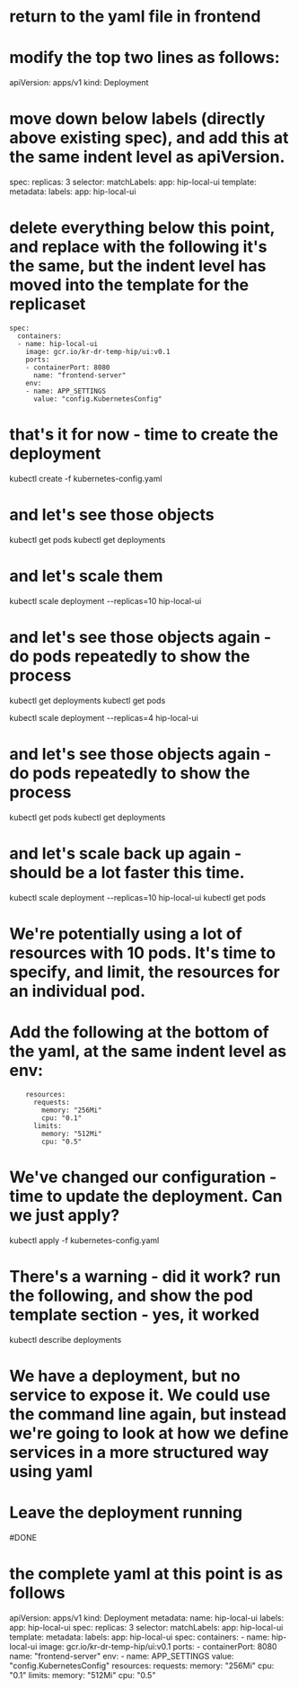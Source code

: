 # return to the yaml file in frontend

# modify the top two lines as follows:

apiVersion: apps/v1
kind: Deployment

# move down below labels (directly above existing spec), and add this at the same indent level as apiVersion. 

spec:
  replicas: 3
  selector:
    matchLabels:
      app: hip-local-ui
  template:
    metadata:
      labels:
        app: hip-local-ui

# delete everything below this point, and replace with the following it's the same, but the indent level has moved into the template for the replicaset

    spec:
      containers:
      - name: hip-local-ui
        image: gcr.io/kr-dr-temp-hip/ui:v0.1
        ports:
        - containerPort: 8080
          name: "frontend-server"
        env:
        - name: APP_SETTINGS
          value: "config.KubernetesConfig"

# that's it for now - time to create the deployment

kubectl create -f kubernetes-config.yaml

# and let's see those objects 

kubectl get pods
kubectl get deployments

# and let's scale them 

kubectl scale deployment --replicas=10 hip-local-ui 

# and let's see those objects again - do pods repeatedly to show the process

kubectl get deployments
kubectl get pods

kubectl scale deployment --replicas=4 hip-local-ui 

# and let's see those objects again - do pods repeatedly to show the process

kubectl get pods
kubectl get deployments

# and let's scale back up again - should be a lot faster this time.

kubectl scale deployment --replicas=10 hip-local-ui 
kubectl get pods

# We're potentially using a lot of resources with 10 pods. It's time to specify, and limit, the resources for an individual pod. 

# Add the following at the bottom of the yaml, at the same indent level as env:

        resources:
          requests:
            memory: "256Mi"
            cpu: "0.1"
          limits:
            memory: "512Mi"
            cpu: "0.5"

# We've changed our configuration - time to update the deployment.  Can we just apply?

kubectl apply -f kubernetes-config.yaml

# There's a warning - did it work? run the following, and show the pod template section - yes, it worked

kubectl describe deployments

# We have a deployment, but no service to expose it.  We could use the command line again, but instead we're going to look at how we define services in a more structured way using yaml

# Leave the deployment running

#DONE


# the complete yaml at this point is as follows

apiVersion: apps/v1
kind: Deployment
metadata:
  name: hip-local-ui
  labels:
    app: hip-local-ui
spec:
  replicas: 3
  selector:
    matchLabels:
      app: hip-local-ui
  template:
    metadata:
      labels:
        app: hip-local-ui
    spec:
      containers:
      - name: hip-local-ui
        image: gcr.io/kr-dr-temp-hip/ui:v0.1
        ports:
        - containerPort: 8080
          name: "frontend-server"
        env:
        - name: APP_SETTINGS
          value: "config.KubernetesConfig"
        resources:
          requests:
            memory: "256Mi"
            cpu: "0.1"
          limits:
            memory: "512Mi"
            cpu: "0.5"